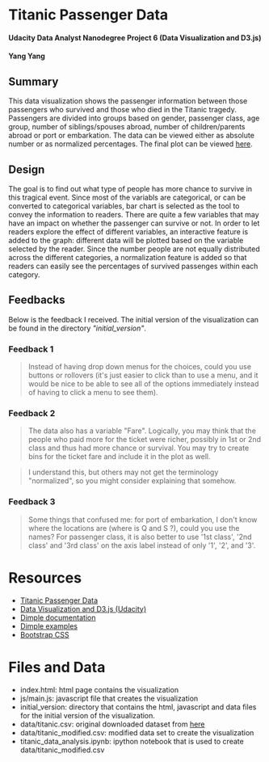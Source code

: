 # Titanic Passenger Data
#### Udacity Data Analyst Nanodegree Project 6 (Data Visualization and D3.js)
#### Yang Yang

## Summary

This data visualization shows the passenger information between those
passengers who survived and those who died in the Titanic tragedy.
Passengers are divided into groups based on gender, passenger class, age group,
number of siblings/spouses abroad, number of children/parents abroad
or port or embarkation. The data can be viewed either as absolute number or as
normalized percentages. The final plot can be viewed
[here](http://bl.ocks.org/yyangbian/raw/b9ba9e4ce3399a09dcc9/).

## Design

The goal is to find out what type of people has more chance to survive in this
tragical event. Since most of the variabls are categorical, or can be converted
to categorical variables, bar chart is selected as the tool to convey the
information to readers. There are quite a few variables that may have an impact
on whether the passenger can survive or not. In order to let readers explore
the effect of different variables, an interactive feature is added to the
graph: different data will be plotted based on the variable selected by the
reader. Since the number people are not equally distributed
across the different categories, a normalization feature is added so that
readers can easily see the percentages of survived passenges within each
category.

## Feedbacks

Below is the feedback I received. The initial version of the visualization can
be found in the directory *"initial_version"*.

### Feedback 1
>Instead of having drop down menus for the choices, could you use buttons or
rollovers (it's just easier to click than to use a menu, and it would be nice
to be able to see all of the options immediately instead of having to click a
menu to see them).

### Feedback 2
>The data also has a variable "Fare". Logically, you may think that the people
who paid more for the ticket were richer, possibly in 1st or 2nd class and
thus had more chance or survival. You may try to create bins for the ticket
fare and include it in the plot as well.

>I understand this, but others may not get the terminology "normalized", so
you might consider explaining that somehow.

### Feedback 3
>Some things that confused me: for port of embarkation, I don't know where
the locations are (where is Q and S ?), could you use the names? For passenger
class, it is also better to use '1st class', '2nd class' and '3rd class' on the
axis label instead of only '1', '2', and '3'.

# Resources
* [Titanic Passenger Data](https://www.kaggle.com/c/titanic/data)
* [Data Visualization and D3.js (Udacity)](https://www.udacity.com/course/viewer#!/c-ud507-nd)
* [Dimple documentation](https://github.com/PMSI-AlignAlytics/dimple/wiki)
* [Dimple examples](http://dimplejs.org/examples_index.html)
* [Bootstrap CSS](http://getbootstrap.com/css/)

# Files and Data
* index.html: html page contains the visualization
* js/main.js: javascript file that creates the visualization
* initial\_version: directory that contains the html, javascript and data files
for the initial version of the visualization.
* data/titanic.csv: original downloaded dataset from
[here](https://www.kaggle.com/c/titanic/data)
* data/titanic\_modified.csv: modified data set to create the visualization
* titanic\_data\_analysis.ipynb: ipython notebook that is used to create
data/titanic\_modified.csv



